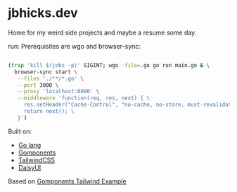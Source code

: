 # jbhicks.dev

Home for my weird side projects and maybe a resume some day.

run:
Prerequisites are wgo and browser-sync:

``` bash

(trap 'kill $(jobs -p)' SIGINT; wgo -file=.go go run main.go & \
  browser-sync start \
   --files './**/*.go' \
   --port 3000 \
   --proxy 'localhost:8080' \
   --middleware 'function(req, res, next) { \
     res.setHeader("Cache-Control", "no-cache, no-store, must-revalidate"); \
     return next(); \
   }')

```

Built on:

* [Go lang](http://go.dev)
* [Gomponents](https://www.gomponents.com)
* [TailwindCSS](https://tailwindcss.com)
* [DaisyUI](https://daisyui.com)

Based on [Gomponents Tailwind Example](https://github.com/maragudk/gomponents-tailwind-example)
